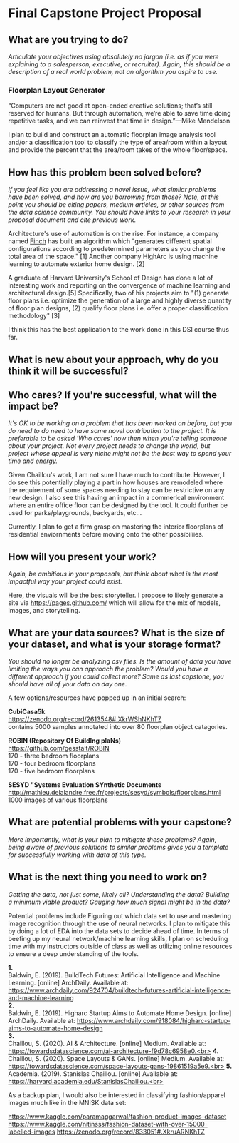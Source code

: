 # Final Capstone Project Proposal


## What are you trying to do?
<i>Articulate your objectives using absolutely no jargon (i.e. as if you were explaining to a salesperson, executive, or recruiter). Again, this should be a description of a real world problem, not an algorithm you aspire to use.</i>

### Floorplan Layout Generator 

“Computers are not good at open-ended creative solutions; that’s still reserved for humans. But through automation, we’re able to save time doing repetitive tasks, and we can reinvest that time in design.”—Mike Mendelson

I plan to build and construct an automatic floorplan image analysis tool and/or a classification tool to classify the type of area/room within a layout and provide the percent that the area/room takes of the whole floor/space.

## How has this problem been solved before?
<i>If you feel like you are addressing a novel issue, what similar problems have been solved, and how are you borrowing from those? Note, at this point you should be citing papers, medium articles, or other sources from the data science community. You should have links to your research in your proposal document and cite previous work.</i>

Architecture's use of automation is on the rise. For instance, a company named [Finch](https://finch3d.com/) has built an algorithm which "generates different spatial configurations according to predetermined parameters as you change the total area of the space." [1] Another company HighArc is using machine learning to automate exterior home design. [2]

A graduate of Harvard University's School of Design has done a lot of interesting work and reporting on the convergence of machine learning and architectural design.[5]
Specifically, two of his projects aim to  "(1) generate floor plans i.e. optimize the generation of a large and highly diverse quantity of floor plan designs, (2) qualify floor plans i.e. offer a proper classification methodology" [3]

I think this has the best application to the work done in this DSI course thus far. 

## What is new about your approach, why do you think it will be successful?
## Who cares? If you're successful, what will the impact be?
<i> It's OK to be working on a problem that has been worked on before, but you do need to do need to have some novel contribution to the project.</i>
<i>It is preferable to be asked 'Who cares' now then when you're telling someone about your project. Not every project needs to change the world, but project whose appeal is very niche might not be the best way to spend your time and energy.</i>

Given Chaillou's work, I am not sure I have much to contribute. However, I do see this potentially playing a part in how houses are remodeled where the requirement of some spaces needing to stay can be restrictive on any new design. I also see this having an impact in a commerical environment where an entire office floor can be designed by the tool. It could further be used for parks/playgrounds, backyards, etc... 

Currently, I plan to get a firm grasp on mastering the interior floorplans of residential enviornments before moving onto the other possibiliies. 

## How will you present your work?
<i>Again, be ambitious in your proposals, but think about what is the most impactful way your project could exist.</i>

Here, the visuals will be the best storyteller. I propose to likely generate a site via https://pages.github.com/ which will allow for the mix of models, images, and storytelling. 

## What are your data sources? What is the size of your dataset, and what is your storage format?
<i> You should no longer be analyzing csv files. Is the amount of data you have limiting the ways you can approach the problem? Would you have a different approach if you could collect more? Same as last capstone, you should have all of your data on day one. </i>

A few options/resources have popped up in an initial search:

<b>CubiCasa5k</b><br>
https://zenodo.org/record/2613548#.XkrWShNKhTZ <br>
contains 5000 samples annotated into over 80 floorplan object catagories. 

<b>ROBIN (Repository Of BuildIng plaNs)</b> <br>
https://github.com/gesstalt/ROBIN <br>
170 - three bedroom floorplans<br>
170 - four bedroom floorplans<br>
170 - five bedroom floorplans

<b> SESYD "Systems Evaluation SYnthetic Documents</b><br>
http://mathieu.delalandre.free.fr/projects/sesyd/symbols/floorplans.html<br>
1000 images of various floorplans 


## What are potential problems with your capstone?
<i>More importantly, what is your plan to mitigate these problems? Again, being aware of previous solutions to similar problems gives you a template for successfully working with data of this type.</i>
## What is the next thing you need to work on?
<i>Getting the data, not just some, likely all? Understanding the data? Building a minimum viable product? Gauging how much signal might be in the data? </i>

Potential problems include Figuring out which data set to use and mastering image recognition through the use of neural networks. 
I plan to mitigate this by doing a lot of EDA into the data sets to decide ahead of time. 
In terms of beefing up my neural network/machine learning skills, I plan on scheduling time with my instructors outside of class as well as utilizing online resources to ensure a deep understanding of the tools. 

<b>1.</b> <br>
Baldwin, E. (2019). BuildTech Futures: Artificial Intelligence and Machine Learning. [online] ArchDaily. Available at: https://www.archdaily.com/924704/buildtech-futures-artificial-intelligence-and-machine-learning <br>
<b>2.</b>  <br>
Baldwin, E. (2019). Higharc Startup Aims to Automate Home Design. [online] ArchDaily. Available at: https://www.archdaily.com/918084/higharc-startup-aims-to-automate-home-design <br>
<b>3.</b>  <br>
Chaillou, S. (2020). AI & Architecture. [online] Medium. Available at: https://towardsdatascience.com/ai-architecture-f9d78c6958e0.<br>
<b>4.</b>  <br>
Chaillou, S. (2020). Space Layouts & GANs. [online] Medium. Available at: https://towardsdatascience.com/space-layouts-gans-19861519a5e9.<br>
<b>5.</b> <br>
Academia. (2019). Stanislas Chaillou. [online] Available at: https://harvard.academia.edu/StanislasChaillou.<br>

As a backup plan, I would also be interested in classifying fashion/apparel images much like in the MNISK data set: 

https://www.kaggle.com/paramaggarwal/fashion-product-images-dataset 
https://www.kaggle.com/nitinsss/fashion-dataset-with-over-15000-labelled-images
https://zenodo.org/record/833051#.XkruARNKhTZ

